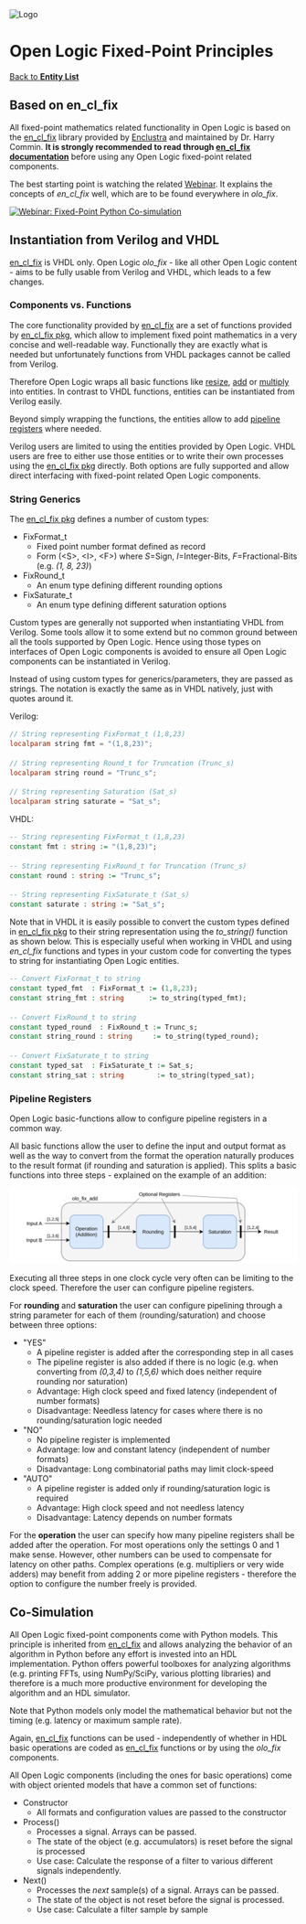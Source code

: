 <img src="../Logo.png" alt="Logo" width="400">

# Open Logic Fixed-Point Principles

[Back to **Entity List**](../EntityList.md)

## Based on en_cl_fix

All fixed-point mathematics related functionality in Open Logic is based on the
[en_cl_fix](https://github.com/enclustra/en_cl_fix) library provided by [Enclustra](https://www.enclustra.com/en/home/)
and maintained by Dr. Harry Commin. **It is strongly recommended to read through
[en_cl_fix documentation](../../3rdParty/en_cl_fix/README.md)** before using any Open Logic fixed-point related
components.

The best starting point is watching the related [Webinar](https://www.youtube.com/watch?v=DajbzQurjqI&t=346). It
explains the concepts of _en_cl_fix_ well, which are to be found everywhere in _olo_fix_.

[![Webinar: Fixed-Point Python Co-simulation](/home/oli/work/olo/open-logic/3rdParty/en_cl_fix/doc/images/Webinar.png)](https://www.youtube.com/watch?v=DajbzQurjqI&t=346)

## Instantiation from Verilog and VHDL

[en_cl_fix](https://github.com/enclustra/en_cl_fix) is VHDL only. Open Logic _olo_fix_ - like all other Open Logic
content - aims to be fully usable from Verilog and VHDL, which leads to a few changes.

### Components vs. Functions

The core functionality provided by [en_cl_fix](https://github.com/enclustra/en_cl_fix) are a set of functions provided
by [en_cl_fix pkg](./en_cl_fix_pkg.md), which allow to implement fixed point mathematics in a very concise and
well-readable way. Functionally they are exactly what is needed but unfortunately functions from VHDL packages cannot be
called from Verilog.

Therefore Open Logic wraps all basic functions like [resize](./olo_fix_resize.md), [add](./olo_fix_add.md) or
[multiply](./olo_fix_mult.md) into entities. In contrast to VHDL functions, entities can be instantiated from Verilog
easily.

 Beyond simply wrapping the functions, the entities allow to add [pipeline registers](#pipeline-registers) where needed.

Verilog users are limited to using the entities provided by Open Logic. VHDL users are free to either use those entities
or to write their own processes using the [en_cl_fix pkg](./en_cl_fix_pkg.md) directly. Both options are fully supported
and allow direct interfacing with fixed-point related Open Logic components.

### String Generics

The [en_cl_fix pkg](./en_cl_fix_pkg.md) defines a number of custom types:

- FixFormat_t
  - Fixed point number format defined as record
  - Form (\<S\>, \<I\>, \<F\>) where _S_=Sign, _I_=Integer-Bits, _F_=Fractional-Bits (e.g. _(1, 8, 23)_)
- FixRound_t
  - An enum type defining different rounding options
- FixSaturate_t
  - An enum type defining different saturation options

Custom types are generally not supported when instantiating VHDL from Verilog. Some tools allow it to some extend but no
common ground between all the tools supported by Open Logic. Hence using those types on interfaces of Open Logic
components is avoided to ensure all Open Logic components can be instantiated in Verilog.

Instead of using custom types for generics/parameters, they are passed as strings. The notation is exactly the same as
in VHDL natively, just with quotes around it.

Verilog:

```verilog
// String representing FixFormat_t (1,8,23)
localparam string fmt = "(1,8,23)";

// String representing Round_t for Truncation (Trunc_s)
localparam string round = "Trunc_s";

// String representing Saturation (Sat_s)
localparam string saturate = "Sat_s";
```

VHDL:

```vhdl
-- String representing FixFormat_t (1,8,23)
constant fmt : string := "(1,8,23)";

-- String representing FixRound_t for Truncation (Trunc_s)
constant round : string := "Trunc_s";

-- String representing FixSaturate_t (Sat_s)
constant saturate : string := "Sat_s";
```

Note that in VHDL it is easily possible to convert the custom types defined in [en_cl_fix pkg](./en_cl_fix_pkg.md) to
their string representation using the _to_string()_ function as shown below. This is especially useful when working in
VHDL and using _en_cl_fix_ functions and types in your custom code for converting the types to string for instantiating
Open Logic entities.

```vhdl
-- Convert FixFormat_t to string
constant typed_fmt  : FixFormat_t := (1,8,23);
constant string_fmt : string      := to_string(typed_fmt);

-- Convert FixRound_t to string
constant typed_round  : FixRound_t := Trunc_s;
constant string_round : string     := to_string(typed_round);

-- Convert FixSaturate_t to string
constant typed_sat  : FixSaturate_t := Sat_s;
constant string_sat : string        := to_string(typed_sat);
```

### Pipeline Registers

Open Logic basic-functions allow to configure pipeline registers in a common way.

All basic functions allow the user to define the input and output format as well as the way to convert from the format
the operation naturally produces to the result format (if rounding and saturation is applied). This splits a basic
functions into three steps - explained on the example of an addition:

![Three Stages](./principles/three_stages.svg)

Executing all three steps in one clock cycle very often can be limiting to the clock speed. Therefore the user can
configure pipeline registers.

For **rounding** and **saturation** the user can configure pipelining through a string parameter for each of them
(rounding/saturation) and choose between three options:

- "YES"
  - A pipeline register is added after the corresponding step in all cases
  - The pipeline register is also added if there is no logic (e.g. when converting from _(0,3,4)_ to _(1,5,6)_ which
    does neither require rounding nor saturation)
  - Advantage: High clock speed and fixed latency (independent of number formats)
  - Disadvantage: Needless latency for cases where there is no rounding/saturation logic needed
- "NO"
  - No pipeline register is implemented
  - Advantage: low and constant latency (independent of number formats)
  - Disadvantage: Long combinatorial paths may limit clock-speed
- "AUTO"
  - A pipeline register is added only if rounding/saturation logic is required
  - Advantage: High clock speed and not needless latency
  - Disadvantage: Latency depends on number formats

For the **operation** the user can specify how many pipeline registers shall be added after the operation. For most
operations only the settings 0 and 1 make sense. However, other numbers can be used to compensate for latency on other
paths. Complex operations (e.g. multipliers or very wide adders) may benefit from adding 2 or more pipeline registers -
therefore the option to configure the number freely is provided.

## Co-Simulation

All Open Logic fixed-point components come with Python models. This principle is inherited from
[en_cl_fix](https://github.com/enclustra/en_cl_fix) and allows analyzing the behavior of an algorithm in Python before
any effort is invested into an HDL implementation. Python offers powerful toolboxes for analyzing algorithms (e.g.
printing FFTs, using NumPy/SciPy, various plotting libraries) and therefore is a much more productive environment for
developing the algorithm and an HDL simulator.

Note that Python models only model the mathematical behavior but not the timing (e.g. latency or maximum sample rate).

Again, [en_cl_fix](https://github.com/enclustra/en_cl_fix) functions can be used - independently of whether in HDL basic
operations are coded as [en_cl_fix](https://github.com/enclustra/en_cl_fix) functions or by using the _olo_fix_
components.

All Open Logic components (including the ones for basic operations) come with object oriented models that have a common
set of functions:

- Constructor
  - All formats and configuration values are passed to the constructor
- Process()
  - Processes a signal. Arrays can be passed.
  - The state of the object (e.g. accumulators) is reset before the signal is processed
  - Use case: Calculate the response of a filter to various different signals independently.
- Next()
  - Processes the _next_ sample(s) of a signal. Arrays can be passed.
  - The state of the object is not reset before the signal is processed.
  - Use case: Calculate a filter sample by sample

